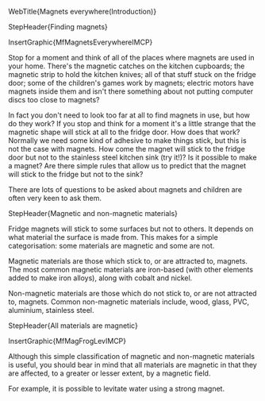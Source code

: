 WebTitle{Magnets everywhere(Introduction)}

StepHeader{Finding magnets}

InsertGraphic{MfMagnetsEverywhereIMCP}

Stop for a moment and think of all of the places where magnets are used in your home. There&apos;s the magnetic catches on the kitchen cupboards; the magnetic strip to hold the kitchen knives; all of that stuff stuck on the fridge door; some of the children&apos;s games work by magnets; electric motors have magnets inside them and isn&apos;t there something about not putting computer discs too close to magnets?

In fact you don&apos;t need to look too far at all to find magnets in use, but how do they work? If you stop and think for a moment it&apos;s a little strange that the magnetic shape will stick at all to the fridge door. How does that work? Normally we need some kind of adhesive to make things stick, but this is not the case with magnets. How come the magnet will stick to the fridge door but not to the stainless steel kitchen sink (try it!)? Is it possible to make a magnet? Are there simple rules that allow us to predict that the magnet will stick to the fridge but not to the sink?

There are lots of questions to be asked about magnets and children are often very keen to ask them.

StepHeader{Magnetic and non-magnetic materials}

Fridge magnets will stick to some surfaces but not to others. It depends on what material the surface is made from. This makes for a simple categorisation: some materials are magnetic and some are not.

Magnetic materials are those which stick to, or are attracted to, magnets. The most common magnetic materials are iron-based (with other elements added to make iron alloys), along with cobalt and nickel.

Non-magnetic materials are those which do not stick to, or are not attracted to, magnets. Common non-magnetic materials include, wood, glass, PVC, aluminium, stainless steel.

StepHeader{All materials are magnetic}

InsertGraphic{MfMagFrogLevIMCP}

Although this simple classification of magnetic and non-magnetic materials is useful, you should bear in mind that all materials are magnetic in that they are affected, to a greater or lesser extent, by a magnetic field.

For example, it is possible to levitate water using a strong magnet.

